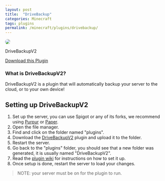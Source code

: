 ```yaml
---
layout: post
title:  "DriveBackup"
categories: Minecraft
tags: plugins
permalink: /minecraft/plugins/drivebackup/
---
```


<div class="install-plugin">
    <img style="border-radius: 7px;" src="https://media.forgecdn.net/avatars/272/319/637250850729446954.png">
    <p>DriveBackupV2</p>
    <a href="https://dev.bukkit.org/projects/drivebackupv2/">Download this Plugin</a>
</div>


### What is DriveBackupV2?
DriveBackupV2 is a plugin that will automatically backup your server to the cloud, or to your own device!

## Setting up DriveBackupV2

1. Set up the server, you can use Spigot or any of its forks, we recommend using [Purpur](https://purpur.pl3x.net) or [Paper](https://papermc.io).
2. Open the file manager.
3. Find and click on the folder named "plugins".
4. Download the [DriveBackupV2](https://dev.bukkit.org/projects/drivebackupv2/) plugin and upload it to the folder.
5. Restart the server.
6. Go back to the "plugins" folder, you should see that a new folder was generated, it is usually named "DriveBackupV2".
7. Read the [plugin wiki](https://github.com/MaxMaeder/DriveBackupV2/wiki) for instructions on how to set it up.
8. Once setup is done, restart the server to load your changes.


> NOTE: your server must be on for the plugin to run.